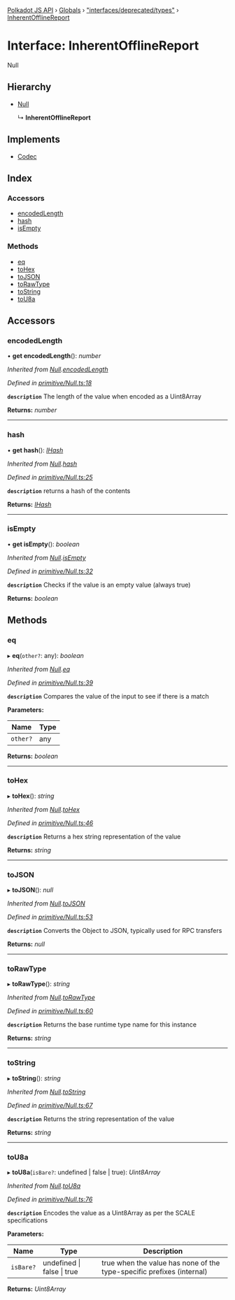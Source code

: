 [Polkadot JS API](../README.md) › [Globals](../globals.md) › ["interfaces/deprecated/types"](../modules/_interfaces_deprecated_types_.md) › [InherentOfflineReport](_interfaces_deprecated_types_.inherentofflinereport.md)

# Interface: InherentOfflineReport

Null

## Hierarchy

* [Null](../classes/_primitive_null_.null.md)

  ↳ **InherentOfflineReport**

## Implements

* [Codec](_types_.codec.md)

## Index

### Accessors

* [encodedLength](_interfaces_deprecated_types_.inherentofflinereport.md#encodedlength)
* [hash](_interfaces_deprecated_types_.inherentofflinereport.md#hash)
* [isEmpty](_interfaces_deprecated_types_.inherentofflinereport.md#isempty)

### Methods

* [eq](_interfaces_deprecated_types_.inherentofflinereport.md#eq)
* [toHex](_interfaces_deprecated_types_.inherentofflinereport.md#tohex)
* [toJSON](_interfaces_deprecated_types_.inherentofflinereport.md#tojson)
* [toRawType](_interfaces_deprecated_types_.inherentofflinereport.md#torawtype)
* [toString](_interfaces_deprecated_types_.inherentofflinereport.md#tostring)
* [toU8a](_interfaces_deprecated_types_.inherentofflinereport.md#tou8a)

## Accessors

###  encodedLength

• **get encodedLength**(): *number*

*Inherited from [Null](../classes/_primitive_null_.null.md).[encodedLength](../classes/_primitive_null_.null.md#encodedlength)*

*Defined in [primitive/Null.ts:18](https://github.com/polkadot-js/api/blob/b8d4bc5c6a/packages/types/src/primitive/Null.ts#L18)*

**`description`** The length of the value when encoded as a Uint8Array

**Returns:** *number*

___

###  hash

• **get hash**(): *[IHash](_types_.ihash.md)*

*Inherited from [Null](../classes/_primitive_null_.null.md).[hash](../classes/_primitive_null_.null.md#hash)*

*Defined in [primitive/Null.ts:25](https://github.com/polkadot-js/api/blob/b8d4bc5c6a/packages/types/src/primitive/Null.ts#L25)*

**`description`** returns a hash of the contents

**Returns:** *[IHash](_types_.ihash.md)*

___

###  isEmpty

• **get isEmpty**(): *boolean*

*Inherited from [Null](../classes/_primitive_null_.null.md).[isEmpty](../classes/_primitive_null_.null.md#isempty)*

*Defined in [primitive/Null.ts:32](https://github.com/polkadot-js/api/blob/b8d4bc5c6a/packages/types/src/primitive/Null.ts#L32)*

**`description`** Checks if the value is an empty value (always true)

**Returns:** *boolean*

## Methods

###  eq

▸ **eq**(`other?`: any): *boolean*

*Inherited from [Null](../classes/_primitive_null_.null.md).[eq](../classes/_primitive_null_.null.md#eq)*

*Defined in [primitive/Null.ts:39](https://github.com/polkadot-js/api/blob/b8d4bc5c6a/packages/types/src/primitive/Null.ts#L39)*

**`description`** Compares the value of the input to see if there is a match

**Parameters:**

Name | Type |
------ | ------ |
`other?` | any |

**Returns:** *boolean*

___

###  toHex

▸ **toHex**(): *string*

*Inherited from [Null](../classes/_primitive_null_.null.md).[toHex](../classes/_primitive_null_.null.md#tohex)*

*Defined in [primitive/Null.ts:46](https://github.com/polkadot-js/api/blob/b8d4bc5c6a/packages/types/src/primitive/Null.ts#L46)*

**`description`** Returns a hex string representation of the value

**Returns:** *string*

___

###  toJSON

▸ **toJSON**(): *null*

*Inherited from [Null](../classes/_primitive_null_.null.md).[toJSON](../classes/_primitive_null_.null.md#tojson)*

*Defined in [primitive/Null.ts:53](https://github.com/polkadot-js/api/blob/b8d4bc5c6a/packages/types/src/primitive/Null.ts#L53)*

**`description`** Converts the Object to JSON, typically used for RPC transfers

**Returns:** *null*

___

###  toRawType

▸ **toRawType**(): *string*

*Inherited from [Null](../classes/_primitive_null_.null.md).[toRawType](../classes/_primitive_null_.null.md#torawtype)*

*Defined in [primitive/Null.ts:60](https://github.com/polkadot-js/api/blob/b8d4bc5c6a/packages/types/src/primitive/Null.ts#L60)*

**`description`** Returns the base runtime type name for this instance

**Returns:** *string*

___

###  toString

▸ **toString**(): *string*

*Inherited from [Null](../classes/_primitive_null_.null.md).[toString](../classes/_primitive_null_.null.md#tostring)*

*Defined in [primitive/Null.ts:67](https://github.com/polkadot-js/api/blob/b8d4bc5c6a/packages/types/src/primitive/Null.ts#L67)*

**`description`** Returns the string representation of the value

**Returns:** *string*

___

###  toU8a

▸ **toU8a**(`isBare?`: undefined | false | true): *Uint8Array*

*Inherited from [Null](../classes/_primitive_null_.null.md).[toU8a](../classes/_primitive_null_.null.md#tou8a)*

*Defined in [primitive/Null.ts:76](https://github.com/polkadot-js/api/blob/b8d4bc5c6a/packages/types/src/primitive/Null.ts#L76)*

**`description`** Encodes the value as a Uint8Array as per the SCALE specifications

**Parameters:**

Name | Type | Description |
------ | ------ | ------ |
`isBare?` | undefined &#124; false &#124; true | true when the value has none of the type-specific prefixes (internal)  |

**Returns:** *Uint8Array*
